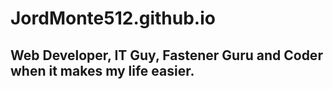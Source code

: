 # JordMonte512.github.io
## Web Developer, IT Guy, Fastener Guru and Coder when it makes my life easier.
